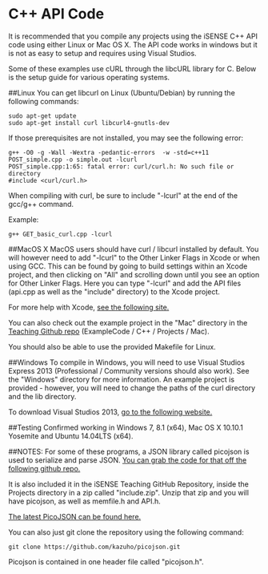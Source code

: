 C++ API Code
================

It is recommended that you compile any projects using the iSENSE C++ API code using either Linux or Mac OS X. The API code works in windows but it is not as easy to setup and requires using Visual Studios.

Some of these examples use cURL through the libcURL library for C. Below is the setup guide for various operating systems.

##Linux
You can get libcurl on Linux (Ubuntu/Debian) by running the following commands:

```
sudo apt-get update
sudo apt-get install curl libcurl4-gnutls-dev
```

If those prerequisites are not installed, you may see the following error:

```
g++ -O0 -g -Wall -Wextra -pedantic-errors  -w -std=c++11 POST_simple.cpp -o simple.out -lcurl
POST_simple.cpp:1:65: fatal error: curl/curl.h: No such file or directory
#include <curl/curl.h>
```

When compiling with curl, be sure to include "-lcurl" at the end of the gcc/g++ command.

Example:

```
g++ GET_basic_curl.cpp -lcurl
```

##MacOS X
MacOS users should have curl / libcurl installed by default.
You will however need to add "-lcurl" to the Other Linker Flags in Xcode or when using GCC.
This can be found by going to build settings within an Xcode project, and then clicking on "All"
and scrolling down until you see an option for Other Linker Flags. Here you can type "-lcurl" and
add the API files (api.cpp as well as the "include" directory) to the Xcode project.

For more help with Xcode, [see the following site.](http://docs.millennialmedia.com/iOS-SDK/iOSAddingLinkerFlag.html)

You can also check out the example project in the "Mac" directory in the [Teaching Github repo](https://github.com/isenseDev/Teaching) (ExampleCode / C++ / Projects / Mac).

You should also be able to use the provided Makefile for Linux.

##Windows
To compile in Windows, you will need to use Visual Studios Express 2013 (Professional / Community versions should also work).
See the "Windows" directory for more information. An example project is provided - however, you will need to change
the paths of the curl directory and the lib directory.

To download Visual Studios 2013, [go to the following website.](http://www.visualstudio.com/)

##Testing
Confirmed working in Windows 7, 8.1 (x64), Mac OS X 10.10.1 Yosemite and Ubuntu 14.04LTS (x64).


##NOTES:
For some of these programs, a JSON library called picojson is used to serialize and parse JSON.
[You can grab the code for that off the following github repo.](https://github.com/kazuho/picojson)

It is also included it in the iSENSE Teaching GitHub Repository, inside the Projects directory in a
zip called "include.zip". Unzip that zip and you will have picojson, as well as memfile.h and API.h.

[The latest PicoJSON can be found here.](https://raw.githubusercontent.com/kazuho/picojson/master/picojson.h)

You can also just git clone the repository using the following command:

```
git clone https://github.com/kazuho/picojson.git
```

Picojson is contained in one header file called "picojson.h".